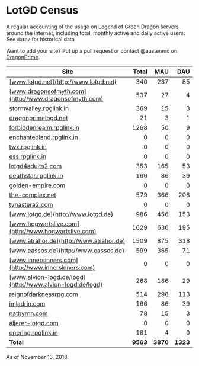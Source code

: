 # LotGD Census
A regular accounting of the usage on Legend of Green Dragon servers around the internet, including total, monthly active and daily active users. See `data/` for historical data.

Want to add your site? Put up a pull request or contact @austenmc on [DragonPrime](http://dragonprime.net).


Site | Total | MAU | DAU
--- | ---:| ---:| ---:
[www.lotgd.net](http://www.lotgd.net)|340|237|85
[www.dragonsofmyth.com](http://www.dragonsofmyth.com)|537|27|4
[stormvalley.rpglink.in](http://stormvalley.rpglink.in)|369|15|3
[dragonprimelogd.net](http://dragonprimelogd.net)|21|3|1
[forbiddenrealm.rpglink.in](http://forbiddenrealm.rpglink.in)|1268|50|9
[enchantedland.rpglink.in](http://enchantedland.rpglink.in)|0|0|0
[twx.rpglink.in](http://twx.rpglink.in)|0|0|0
[ess.rpglink.in](http://ess.rpglink.in)|0|0|0
[lotgd4adults2.com](http://lotgd4adults2.com)|353|165|53
[deathstar.rpglink.in](http://deathstar.rpglink.in)|166|86|39
[golden-empire.com](http://golden-empire.com)|0|0|0
[the-complex.net](http://the-complex.net)|579|366|208
[tynastera2.com](http://tynastera2.com)|0|0|0
[www.lotgd.de](http://www.lotgd.de)|986|456|153
[www.hogwartslive.com](http://www.hogwartslive.com)|1629|636|195
[www.atrahor.de](http://www.atrahor.de)|1509|875|318
[www.eassos.de](http://www.eassos.de)|599|365|71
[www.innersinners.com](http://www.innersinners.com)|0|0|0
[www.alvion-logd.de/logd](http://www.alvion-logd.de/logd)|268|186|29
[reignofdarknessrpg.com](http://reignofdarknessrpg.com)|514|298|113
[imladrin.com](http://imladrin.com)|166|86|39
[nathyrnn.com](http://nathyrnn.com)|78|15|3
[aljerer-lotgd.com](http://aljerer-lotgd.com)|0|0|0
[onering.rpglink.in](http://onering.rpglink.in)|181|4|0
**Total**|**9563**|**3870**|**1323**

As of November 13, 2018.
